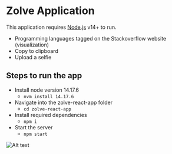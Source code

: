 # Zolve Application

This application requires [Node.js](https://nodejs.org/) v14+ to run.
- Programming languages tagged on the Stackoverflow website (visualization)
- Copy to clipboard 
- Upload a selfie 

## Steps to run the app
- Install node version 14.17.6
    - ```nvm install 14.17.6```
- Navigate into the zolve-react-app folder
    - ```cd zolve-react-app```
- Install required dependencies
    - ```npm i```
- Start the server
    - ```npm start```   

![Alt text](https://drive.google.com/file/d/1RrwwxkjKN5WyjpPe0gnBJc8syfxub25W/view?usp=sharing "Vis 1")


